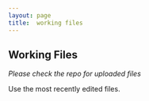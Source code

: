 ```yaml
---
layout: page
title:  working files
---
```


## Working Files
*Please check the repo for uploaded files*

Use the most recently edited files.


